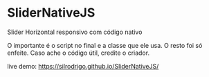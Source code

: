 # SliderNativeJS
Slider Horizontal responsivo com código nativo

O importante é o script no final e a classe que ele usa.
O resto foi só enfeite.
Caso ache o código útil, credite o criador.

live demo: https://silrodrigo.github.io/SliderNativeJS/
